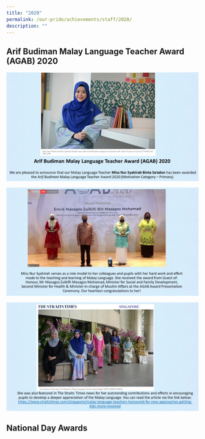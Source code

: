 ```yaml
---
title: "2020"
permalink: /our-pride/achievements/staff/2020/
description: ""
---
```

Arif Budiman Malay Language Teacher Award (AGAB) 2020
-----------------------------------------------------

![Arif Budiman Malay Language Teacher Award (AGAB) 2020](/images/Slide1.jpeg)

![Arif Budiman Malay Language Teacher Award (AGAB) 2020](/images/Slide2.jpeg)

![Arif Budiman Malay Language Teacher Award (AGAB) 2020](/images/Slide3.jpeg)

National Day Awards
-------------------
